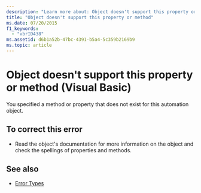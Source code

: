 ```yaml
---
description: "Learn more about: Object doesn't support this property or method (Visual Basic)"
title: "Object doesn't support this property or method"
ms.date: 07/20/2015
f1_keywords: 
  - "vbrID438"
ms.assetid: d6b1a52b-47bc-4391-b5a4-5c359b2169b9
ms.topic: article
---
```

# Object doesn't support this property or method (Visual Basic)

You specified a method or property that does not exist for this automation object.  
  
## To correct this error  
  
- Read the object's documentation for more information on the object and check the spellings of properties and methods.  
  
## See also

- [Error Types](../programming-guide/language-features/error-types.md)
